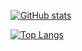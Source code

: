 [![GitHub stats](https://github-readme-stats-seven-umber.vercel.app/api?username=neila&count_private=true&show_icons=true&theme=radical)
](https://github.com/neila)

[![Top Langs](https://github-readme-stats-seven-umber.vercel.app/api/top-langs/?username=neila&langs_count=10&hide=makefile,html,css,jupyter%20notebook&layout=compact)](https://github.com/neila)
